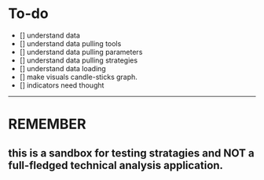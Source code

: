 # To-do

- [] understand data
- [] understand data pulling tools
- [] understand data pulling parameters
- [] understand data pulling strategies
- [] understand data loading
- [] make visuals candle-sticks graph.
- [] indicators need thought

---

# REMEMBER

## this is a sandbox for testing stratagies and NOT a full-fledged technical analysis application.
